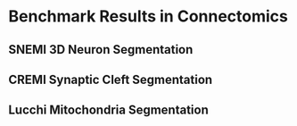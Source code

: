 # Benchmark Results in Connectomics

## SNEMI 3D Neuron Segmentation

## CREMI Synaptic Cleft Segmentation

## Lucchi Mitochondria Segmentation
